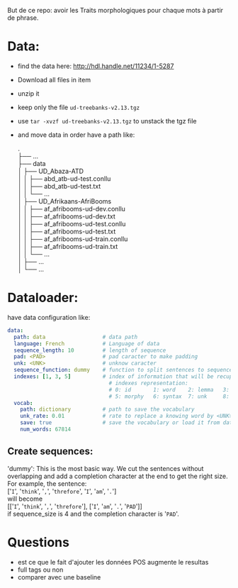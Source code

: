 But de ce repo:
avoir les Traits morphologiques pour chaque mots à partir de phrase.

# Data:

- find the data here: http://hdl.handle.net/11234/1-5287
- Download all files in item
- unzip it
- keep only the file `ud-treebanks-v2.13.tgz`
- use `tar -xvzf ud-treebanks-v2.13.tgz` to unstack the tgz file
- and move data in order have a path like:

   .                     
    ├── ...                                     
    ├── data                                   
    │   ├── UD_Abaza-ATD                              
	│   │   ├── abd_atb-ud-test.conllu                     
	│   │   ├── abd_atb-ud-test.txt        
	│   │   └── ...                        
    │   ├── UD_Afrikaans-AfriBooms                               
	│   │   ├── af_afribooms-ud-dev.conllu                      
	│   │   ├── af_afribooms-ud-dev.txt                         
	│   │   ├── af_afribooms-ud-test.conllu                      
	│   │   ├── af_afribooms-ud-test.txt                                 
	│   │   ├── af_afribooms-ud-train.conllu                     
	│   │   ├── af_afribooms-ud-train.txt             
	│   │   └── ...                                             
    │   ├── ...                      
    │   └── ...                                  


# Dataloader:

have data configuration like:
```yaml
data:
  path: data                  # data path
  language: French            # Language of data
  sequence_length: 10         # length of sequence
  pad: <PAD>                  # pad caracter to make padding
  unk: <UNK>                  # unknow caracter
  sequence_function: dummy    # function to split sentences to sequences
  indexes: [1, 3, 5]          # index of information that will be recupered: 
                                # indexes representation: 
                                # 0: id       1: word    2: lemma   3: pos   4: unk
                                # 5: morphy   6: syntax  7: unk     8: unk   9: unk 
  vocab:
    path: dictionary          # path to save the vocabulary
    unk_rate: 0.01            # rate to replace a knowing word by <UNK>
    save: true                # save the vocabulary or load it from data.voc.path
    num_words: 67814
```


## Create sequences:
'dummy': This is the most basic way. We cut the sentences without overlapping and add a completion character at the end to get the right size. For example, the sentence:\
   ['`I`', '`think`', '`,`', '`threfore`', '`I`', '`am`', '`.`']\
    will become\
   [['`I`', '`think`', '`,`', '`threfore`'], ['`I`', '`am`', '`.`', '`PAD`']]\
   if sequence_size is 4 and the completion character is '`PAD`'. 



# Questions
- est ce que le fait d'ajouter les données POS augmente le resultas
- full tags ou non
- comparer avec une baseline